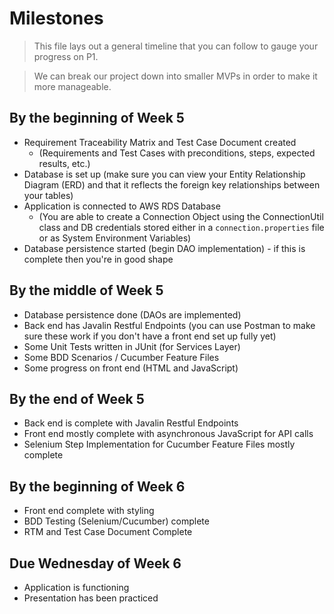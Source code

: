 # Milestones
> This file lays out a general timeline that you can follow to gauge your progress on P1. 

> We can break our project down into smaller MVPs in order to make it more manageable. 

## By the beginning of Week 5
- Requirement Traceability Matrix and Test Case Document created
  - (Requirements and Test Cases with preconditions, steps, expected results, etc.)
- Database is set up (make sure you can view your Entity Relationship Diagram (ERD) and that it reflects the foreign key relationships between your tables)
- Application is connected to AWS RDS Database
  - (You are able to create a Connection Object using the ConnectionUtil class and DB credentials stored either in a `connection.properties` file or as System Environment Variables)
- Database persistence started (begin DAO implementation) - if this is complete then you're in good shape

## By the middle of Week 5
- Database persistence done (DAOs are implemented)
- Back end has Javalin Restful Endpoints (you can use Postman to make sure these work if you don't have a front end set up fully yet)
- Some Unit Tests written in JUnit (for Services Layer)
- Some BDD Scenarios / Cucumber Feature Files
- Some progress on front end (HTML and JavaScript)

## By the end of Week 5 
- Back end is complete with Javalin Restful Endpoints
- Front end mostly complete with asynchronous JavaScript for API calls
- Selenium Step Implementation for Cucumber Feature Files mostly complete

## By the beginning of Week 6
- Front end complete with styling
- BDD Testing (Selenium/Cucumber) complete
- RTM and Test Case Document Complete

## Due Wednesday of Week 6
- Application is functioning
- Presentation has been practiced
